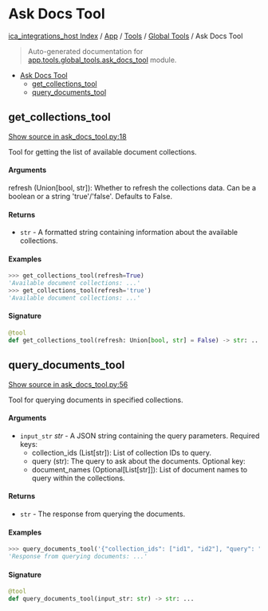 # Ask Docs Tool

[ica_integrations_host Index](../../../README.md#ica_integrations_host-index) / [App](../../index.md#app) / [Tools](../index.md#tools) / [Global Tools](./index.md#global-tools) / Ask Docs Tool

> Auto-generated documentation for [app.tools.global_tools.ask_docs_tool](https://github.ibm.com/destiny/ica_integrations_host/blob/main/app/tools/global_tools/ask_docs_tool.py) module.

- [Ask Docs Tool](#ask-docs-tool)
  - [get_collections_tool](#get_collections_tool)
  - [query_documents_tool](#query_documents_tool)

## get_collections_tool

[Show source in ask_docs_tool.py:18](https://github.ibm.com/destiny/ica_integrations_host/blob/main/app/tools/global_tools/ask_docs_tool.py#L18)

Tool for getting the list of available document collections.

#### Arguments

refresh (Union[bool, str]): Whether to refresh the collections data.
                            Can be a boolean or a string 'true'/'false'. Defaults to False.

#### Returns

- `str` - A formatted string containing information about the available collections.

#### Examples

```python
>>> get_collections_tool(refresh=True)
'Available document collections: ...'
>>> get_collections_tool(refresh='true')
'Available document collections: ...'
```

#### Signature

```python
@tool
def get_collections_tool(refresh: Union[bool, str] = False) -> str: ...
```



## query_documents_tool

[Show source in ask_docs_tool.py:56](https://github.ibm.com/destiny/ica_integrations_host/blob/main/app/tools/global_tools/ask_docs_tool.py#L56)

Tool for querying documents in specified collections.

#### Arguments

- `input_str` *str* - A JSON string containing the query parameters.
    Required keys:
    - collection_ids (List[str]): List of collection IDs to query.
    - query (str): The query to ask about the documents.
    Optional key:
    - document_names (Optional[List[str]]): List of document names to query within the collections.

#### Returns

- `str` - The response from querying the documents.

#### Examples

```python
>>> query_documents_tool('{"collection_ids": ["id1", "id2"], "query": "What is AI?", "document_names": ["doc1.pdf"]}')
'Response from querying documents: ...'
```

#### Signature

```python
@tool
def query_documents_tool(input_str: str) -> str: ...
```
